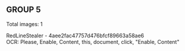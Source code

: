 ## GROUP 5
Total images: 1  

RedLineStealer - 4aee2fac47757d476bfcf89663a58ae6  
OCR: Please, Enable, Content, this, document, click, "Enable, Content"  


